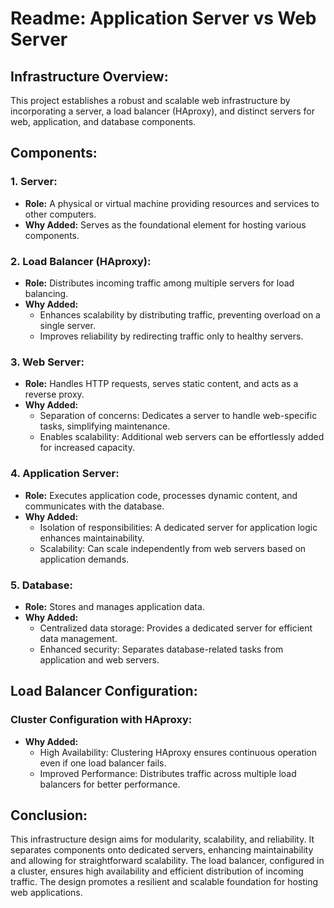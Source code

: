 # Readme: Application Server vs Web Server

## Infrastructure Overview:

This project establishes a robust and scalable web infrastructure by incorporating a server, a load balancer (HAproxy), and distinct servers for web, application, and database components.

## Components:

### 1. Server:
- **Role:** A physical or virtual machine providing resources and services to other computers.
- **Why Added:** Serves as the foundational element for hosting various components.

### 2. Load Balancer (HAproxy):
- **Role:** Distributes incoming traffic among multiple servers for load balancing.
- **Why Added:**
  - Enhances scalability by distributing traffic, preventing overload on a single server.
  - Improves reliability by redirecting traffic only to healthy servers.

### 3. Web Server:
- **Role:** Handles HTTP requests, serves static content, and acts as a reverse proxy.
- **Why Added:**
  - Separation of concerns: Dedicates a server to handle web-specific tasks, simplifying maintenance.
  - Enables scalability: Additional web servers can be effortlessly added for increased capacity.

### 4. Application Server:
- **Role:** Executes application code, processes dynamic content, and communicates with the database.
- **Why Added:**
  - Isolation of responsibilities: A dedicated server for application logic enhances maintainability.
  - Scalability: Can scale independently from web servers based on application demands.

### 5. Database:
- **Role:** Stores and manages application data.
- **Why Added:**
  - Centralized data storage: Provides a dedicated server for efficient data management.
  - Enhanced security: Separates database-related tasks from application and web servers.

## Load Balancer Configuration:

### Cluster Configuration with HAproxy:
- **Why Added:**
  - High Availability: Clustering HAproxy ensures continuous operation even if one load balancer fails.
  - Improved Performance: Distributes traffic across multiple load balancers for better performance.

## Conclusion:

This infrastructure design aims for modularity, scalability, and reliability. It separates components onto dedicated servers, enhancing maintainability and allowing for straightforward scalability. The load balancer, configured in a cluster, ensures high availability and efficient distribution of incoming traffic. The design promotes a resilient and scalable foundation for hosting web applications.
